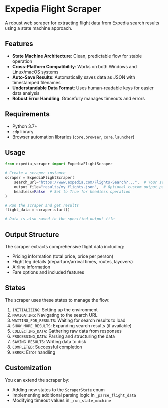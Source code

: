 # Expedia Flight Scraper

A robust web scraper for extracting flight data from Expedia search results using a state machine approach.

## Features

- **State Machine Architecture**: Clean, predictable flow for stable operation
- **Cross-Platform Compatibility**: Works on both Windows and Linux/macOS systems
- **Auto-Save Results**: Automatically saves data as JSON with timestamped filenames
- **Understandable Data Format**: Uses human-readable keys for easier data analysis
- **Robust Error Handling**: Gracefully manages timeouts and errors

## Requirements

- Python 3.7+
- `cdp` library
- Browser automation libraries (`core.browser`, `core.launcher`)

## Usage

```python
from expedia_scraper import ExpediaFlightScraper

# Create a scraper instance
scraper = ExpediaFlightScraper(
    search_url="https://www.expedia.com/Flights-Search?...",  # Your search URL
    output_file="results/my_flights.json",  # Optional custom output path
    headless=False  # Set to True for headless operation
)

# Run the scraper and get results
flight_data = scraper.start()

# Data is also saved to the specified output file
```

## Output Structure

The scraper extracts comprehensive flight data including:

- Pricing information (total price, price per person)
- Flight leg details (departure/arrival times, routes, layovers)
- Airline information
- Fare options and included features

## States

The scraper uses these states to manage the flow:

1. `INITIALIZING`: Setting up the environment
2. `NAVIGATING`: Navigating to the search URL
3. `WAITING_FOR_RESULTS`: Waiting for search results to load
4. `SHOW_MORE_RESULTS`: Expanding search results (if available)
5. `COLLECTING_DATA`: Gathering raw data from responses
6. `PROCESSING_DATA`: Parsing and structuring the data
7. `SAVING_RESULTS`: Writing data to disk
8. `COMPLETED`: Successful completion
9. `ERROR`: Error handling

## Customization

You can extend the scraper by:

- Adding new states to the `ScraperState` enum
- Implementing additional parsing logic in `_parse_flight_data`
- Modifying timeout values in `_run_state_machine`

